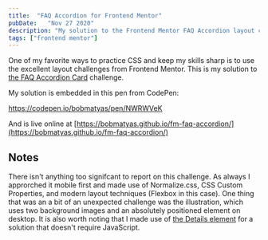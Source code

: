 ```yaml
---
title:  "FAQ Accordion for Frontend Mentor"
pubDate:   "Nov 27 2020"
description: "My solution to the Frontend Mentor FAQ Accordion layout challenge and some lessons learned."
tags: ["frontend mentor"]
---
```


One of my favorite ways to practice CSS and keep my skills sharp is to use the excellent layout challenges from Frontend Mentor. This is my solution to [the FAQ Accordion Card](https://www.frontendmentor.io/challenges/faq-accordion-card-XlyjD0Oam) challenge.

My solution is embedded in this pen from CodePen:

https://codepen.io/bobmatyas/pen/NWRWVeK

And is live online at [https://bobmatyas.github.io/fm-faq-accordion/](https://bobmatyas.github.io/fm-faq-accordion/)

## Notes

There isn't anything too signifcant to report on this challenge. As always I approrched it mobile first and made use of Normalize.css, CSS Custom Properties, and modern layout techniques (Flexbox in this case). One thing that was an a bit of an unexpected challenge was the illustration, which uses two background images and an absolutely positioned element on desktop. It is also worth noting that I made use of [the Details element](https://developer.mozilla.org/en-US/docs/Web/HTML/Element/details) for a solution that doesn't require JavaScript.


